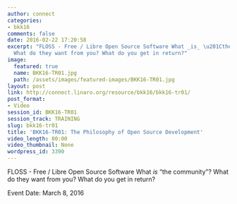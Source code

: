 ```yaml
---
author: connect
categories:
- bkk16
comments: false
date: 2016-02-22 17:20:58
excerpt: "FLOSS - Free / Libre Open Source Software What _is_ \u201Cthe community\u201D?
  What do they want from you? What do you get in return?"
image:
  featured: true
  name: BKK16-TR01.jpg
  path: /assets/images/featured-images/BKK16-TR01.jpg
layout: post
link: http://connect.linaro.org/resource/bkk16/bkk16-tr01/
post_format:
- Video
session_id: BKK16-TR01
session_track: TRAINING
slug: bkk16-tr01
title: 'BKK16-TR01: The Philosophy of Open Source Development'
video_length: 00:00
video_thumbnail: None
wordpress_id: 3390
---
```


FLOSS - Free / Libre Open Source Software What _is_ “the community”? What do they want from you? What do you get in return?

Event Date: March 8, 2016
